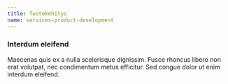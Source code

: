 ```yaml
---
title: Tuotekehitys
name: services-product-development
---
```


### Interdum eleifend

Maecenas quis ex a nulla scelerisque dignissim. Fusce rhoncus libero non erat volutpat, nec condimentum metus efficitur. Sed congue dolor ut enim interdum eleifend.
